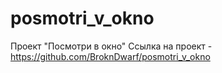 # posmotri_v_okno
Проект "Посмотри в окно"
Ссылка на проект - https://github.com/BroknDwarf/posmotri_v_okno
